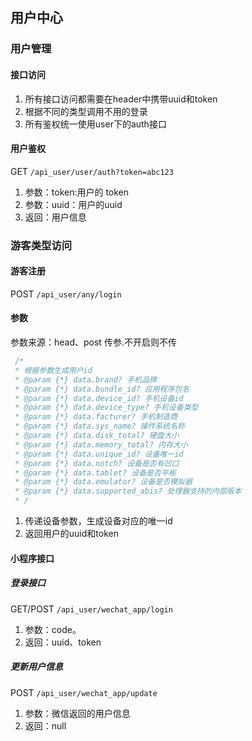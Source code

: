 ## 用户中心

### 用户管理

#### 接口访问

1. 所有接口访问都需要在header中携带uuid和token
2. 根据不同的类型调用不用的登录
3. 所有鉴权统一使用user下的auth接口

#### 用户鉴权

GET `/api_user/user/auth?token=abc123`

1. 参数：token:用户的 token
2. 参数：uuid：用户的uuid
3. 返回：用户信息

### 游客类型访问

#### 游客注册

POST `/api_user/any/login`

#### 参数

参数来源：head、post 传参.不开启则不传

```javascript
 /*
 * 根据参数生成用户id
 * @param {*} data.brand? 手机品牌
 * @param {*} data.bundle_id? 应用程序包名
 * @param {*} data.device_id? 手机设备id
 * @param {*} data.device_type? 手机设备类型
 * @param {*} data.facturer? 手机制造商
 * @param {*} data.sys_name? 操作系统名称
 * @param {*} data.disk_total? 硬盘大小
 * @param {*} data.memory_total? 内存大小
 * @param {*} data.unique_id? 设备唯一id
 * @param {*} data.notch? 设备是否有凹口
 * @param {*} data.tablet? 设备是否平板
 * @param {*} data.emulator? 设备是否模拟器
 * @param {*} data.supported_abis? 处理器支持的内部版本
 * /
```

1. 传递设备参数，生成设备对应的唯一id
2. 返回用户的uuid和token

#### 小程序接口

##### 登录接口
GET/POST `/api_user/wechat_app/login`

1. 参数：code。
2. 返回：uuid、token

##### 更新用户信息
POST `/api_user/wechat_app/update`

1. 参数：微信返回的用户信息
2. 返回：null